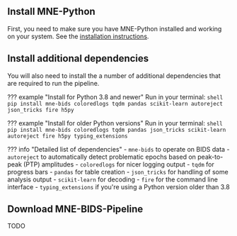 Install MNE-Python
------------------

First, you need to make sure you have MNE-Python installed and working on your
system. See the [installation instructions](https://mne.tools/stable/install/mne_python.html).

Install additional dependencies
-------------------------------

You will also need to install the a number of additional dependencies that are
required to run the pipeline.

??? example "Install for Python 3.8 and newer"
    Run in your terminal:
    ```shell
    pip install mne-bids coloredlogs tqdm pandas scikit-learn autoreject json_tricks fire h5py
    ```

??? example "Install for older Python versions"
    Run in your terminal:
    ```shell
    pip install mne-bids coloredlogs tqdm pandas json_tricks scikit-learn autoreject fire h5py typing_extensions
    ```

??? info "Detailed list of dependencies"
    - `mne-bids` to operate on BIDS data
    - `autoreject` to automatically detect problematic epochs based on
      peak-to-peak (PTP) amplitudes
    - `coloredlogs` for nicer logging output
    - `tqdm` for progress bars
    - `pandas` for table creation
    - `json_tricks` for handling of some analysis output
    - `scikit-learn` for decoding
    - `fire` for the command line interface
    - `typing_extensions` if you're using a Python version older than 3.8

Download MNE-BIDS-Pipeline
--------------------------

TODO
